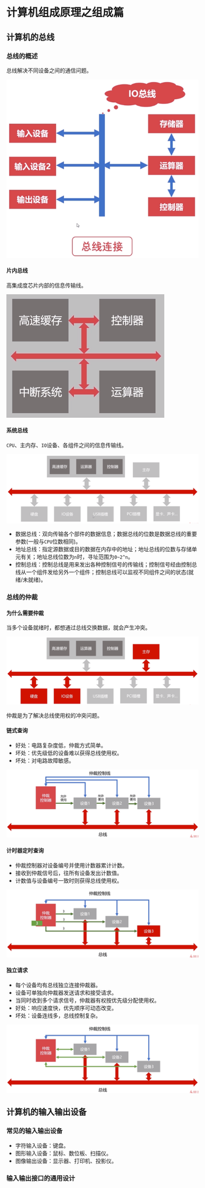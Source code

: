 # 计算机组成原理之组成篇

## 计算机的总线

### 总线的概述

总线解决不同设备之间的通信问题。

![总线](assets/bus.png)

#### 片内总线

高集成度芯片内部的信息传输线。

![片内总线](assets/chip-bus.png)

#### 系统总线

`CPU`、主内存、`IO`设备、各组件之间的信息传输线。

![系统总线](assets/system-bus.png)

- 数据总线：双向传输各个部件的数据信息；数据总线的位数是数据总线的重要参数(一般与`CPU`位数相同)。
- 地址总线：指定源数据或目的数据在内存中的地址；地址总线的位数与存储单元有关；地址总线位数为`n`时，寻址范围为`0~2^n`。
- 控制总线：控制总线是用来发出各种控制信号的传输线；控制信号经由控制总线从一个组件发给另外一个组件；控制总线可以监视不同组件之间的状态(就绪/未就绪)。

### 总线的仲裁

#### 为什么需要仲裁

当多个设备就绪时，都想通过总线交换数据，就会产生冲突。

![仲裁背景](assets/why-arbitrate.png)

仲裁是为了解决总线使用权的冲突问题。

#### 链式查询

- 好处：电路复杂度低，仲裁方式简单。
- 坏处：优先级低的设备难以获得总线使用权。
- 坏处：对电路故障敏感。

![链式查询](assets/chain-query.png)

#### 计时器定时查询

- 仲裁控制器对设备编号并使用计数器累计计数。
- 接收到仲裁信号后，往所有设备发出计数值。
- 计数值与设备编号一致时则获得总线使用权。

![计时器定时查询](assets/timing-query.png)

#### 独立请求

- 每个设备均有总线独立连接仲裁器。
- 设备可单独向仲裁器发送请求和接受请求。
- 当同时收到多个请求信号，仲裁器有权按优先级分配使用权。
- 好处：响应速度快，优先顺序可动态改变。
- 坏处：设备连线多，总线控制复杂。

![独立请求](assets/independent-request.png)

## 计算机的输入输出设备

### 常见的输入输出设备

- 字符输入设备：键盘。
- 图形输入设备：鼠标、数位板、扫描仪。
- 图像输出设备：显示器、打印机、投影仪。

### 输入输出接口的通用设计